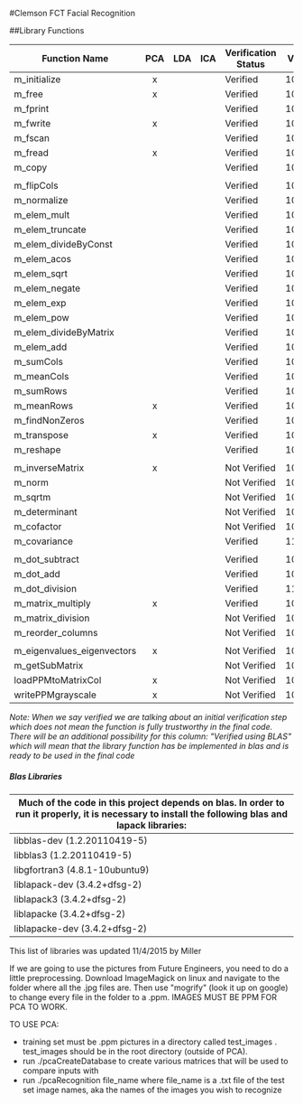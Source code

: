 #Clemson FCT Facial Recognition

##Library Functions

Function Name              |PCA  |LDA  |ICA  |Verification Status  |Verify Date|Member|Dataset|Last Edit
---                        |:---:|:---:|:---:|---                  |---        |---   |---    |---
m_initialize               |x||| Verified    | 10/21/15   | Taylor
m_free                     |x||| Verified    | 10/21/15   | Taylor
m_fprint                   | ||| Verified    | 10/21/15   | Taylor
m_fwrite                   |x||| Verified    | 10/21/15   | Taylor
m_fscan                    | ||| Verified    | 10/21/15   | Taylor
m_fread                    |x||| Verified    | 10/21/15   | Taylor
m_copy                     | ||| Verified    | 10/21/15   | Taylor
                           | |||             |            |
m_flipCols                 | ||| Verified    | 10/02/15   | James
m_normalize                | ||| Verified    | 10/02/2015 | James
m_elem_mult                | ||| Verified    | 10/02/2015 | James
m_elem_truncate            | ||| Verified    | 10/02/2015 | James
m_elem_divideByConst       | ||| Verified    | 10/02/2015 | James
m_elem_acos                | ||| Verified    | 10/02/2015 | James
m_elem_sqrt                | ||| Verified    | 10/02/2015 | James
m_elem_negate              | ||| Verified    | 10/02/2015 | James
m_elem_exp                 | ||| Verified    | 10/02/2015 | James
m_elem_pow                 | ||| Verified    | 10/02/2015 | James
m_elem_divideByMatrix      | ||| Verified    | 10/02/2015 | James
m_elem_add                 | ||| Verified    | 10/02/2015 | James
m_sumCols                  | ||| Verified    | 10/02/2015 | James
m_meanCols                 | ||| Verified    | 10/02/2015 | James
m_sumRows                  | ||| Verified    | 10/02/2015 | James
m_meanRows                 |x||| Verified    | 10/06/2015 | James
m_findNonZeros             | ||| Verified    | 10/06/2015 | James
m_transpose                |x||| Verified    | 10/06/2015 | James
m_reshape                  | ||| Verified    | 10/06/2015 | James
                           | |||             |            |
m_inverseMatrix            |x||| Not Verified| 10/07/15   | Miller
m_norm                     | ||| Not Verified| 10/07/15   | Miller
m_sqrtm                    | ||| Not Verified| 10/07/15   | Miller
m_determinant              | ||| Not Verified| 10/07/15   | Miller
m_cofactor                 | ||| Not Verified| 10/07/15   | Miller
m_covariance               | ||| Verified    | 11/05/15   | Greg
                           | |||             |            |
m_dot_subtract             | ||| Verified    | 10/21/15   | Taylor
m_dot_add                  | ||| Verified    | 10/21/15   | Taylor
m_dot_division             | ||| Verified    | 11/03/15   | Greg
m_matrix_multiply          |x||| Verified    | 10/21/15   | Taylor
m_matrix_division          | ||| Not Verified| 10/21/15   | Taylor
m_reorder_columns          | ||| Not Verified| 10/21/15   | Taylor
                           | |||             |            |
m_eigenvalues_eigenvectors |x||| Not Verified| 10/22/15   | Colin
m_getSubMatrix             | ||| Not Verified| 10/22/15   | Colin
loadPPMtoMatrixCol         |x||| Not Verified| 10/22/15   | Colin
writePPMgrayscale          |x||| Not Verified| 10/22/15   | Colin

_Note: When we say verified we are talking about an initial verification step which does not mean the function is fully trustworthy in the final code. There will be an additional possibility for this column: "Verified using BLAS" which will mean that the library function has be implemented in blas and is ready to be used in the final code_

##### Blas Libraries
| Much of the code in this project depends on blas. In order to run it properly, it is necessary to install the following blas and lapack libraries: |
| ---                             |
| libblas-dev (1.2.20110419-5)    |
| libblas3 (1.2.20110419-5)       |
| libgfortran3 (4.8.1-10ubuntu9)  |
| liblapack-dev (3.4.2+dfsg-2)    |
| liblapack3 (3.4.2+dfsg-2)       |
| liblapacke (3.4.2+dfsg-2)       |
| liblapacke-dev (3.4.2+dfsg-2)   |

This list of libraries was updated 11/4/2015 by Miller

If we are going to use the pictures from Future Engineers, you need to do a little preprocessing. Download ImageMagick on linux and navigate to the folder where all the .jpg files are. Then use "mogrify" (look it up on google) to change every file in the folder to a .ppm. IMAGES MUST BE PPM FOR PCA TO WORK.

TO USE PCA:
  * training set must be .ppm pictures in a directory called test_images . test_images should be in the root directory (outside of PCA). 
  * run ./pcaCreateDatabase to create various matrices that will be used to compare inputs with
  * run ./pcaRecognition file_name where file_name is a .txt file of the test set image names, aka the names of the images you wish to recognize
